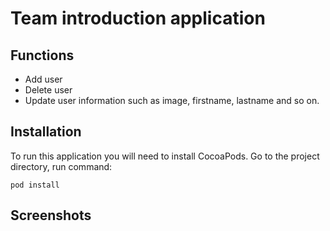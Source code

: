 # Team introduction application

 ## Functions ##
 * Add user
 * Delete user
 * Update user information such as image, firstname, lastname and so on.
 
  ## Installation ##
 To run this application you will need to install CocoaPods. Go to the project directory, run command: 
 
 `pod install`
 
  ## Screenshots ##
  

 
